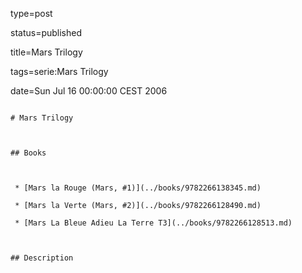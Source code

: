 type=post
status=published
title=Mars Trilogy
tags=serie:Mars Trilogy
date=Sun Jul 16 00:00:00 CEST 2006
~~~~~~
# Mars Trilogy

## Books

 * [Mars la Rouge (Mars, #1)](../books/9782266138345.md)
 * [Mars la Verte (Mars, #2)](../books/9782266128490.md)
 * [Mars La Bleue Adieu La Terre T3](../books/9782266128513.md)

## Description
